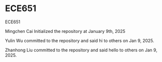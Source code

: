# ECE651
ECE651

Mingchen Cai Initialized the repository at January 9th, 2025

Yulin Wu committed to the repository and said hi to others on Jan 9, 2025.

Zhanhong Liu committed to the repository and said hello to others on Jan 9, 2025.
